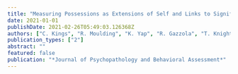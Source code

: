 ```yaml
---
title: "Measuring Possessions as Extensions of Self and Links to Significant Others in Hoarding: the Possessions as Others and Self Inventory"
date: 2021-01-01
publishDate: 2021-02-26T05:49:03.126368Z
authors: ["C. Kings", "R. Moulding", "K. Yap", "R. Gazzola", "T. Knight"]
publication_types: ["2"]
abstract: ""
featured: false
publication: "*Journal of Psychopathology and Behavioral Assessment*"
---
```


